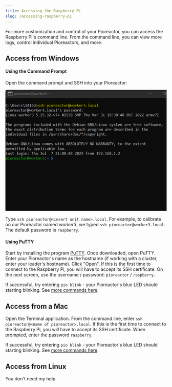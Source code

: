 ```yaml
---
title: Accessing the Raspberry Pi
slug: /accessing-raspberry-pi
---
```


For more customization and control of your Pioreactor, you can access the Raspberry Pi's command line. From the command line, you can view more logs, control individual Pioreactors, and more.

## Access from Windows

#### Using the Command Prompt

Open the command prompt and SSH into your Pioreactor: 

![](/img/experiments/turbidostat/ssh_into_unit.png)

Type `ssh pioreactor@<insert unit name>.local`. For example, to calibrate on our Pioreactor named _worker3_, we typed `ssh pioreactor@worker3.local`. The default password is `raspberry`.

#### Using PuTTY

Start by installing the program [PuTTY](https://www.putty.org/). Once downloaded, open PuTTY. Enter your Pioreactor's name as the hostname (if working with a cluster, enter your leader's hostname). Click "Open". If this is the first time to connect to the Raspberry Pi, you will have to accept its SSH certificate. On the next screen, use the username / password: `pioreactor` / `raspberry`.

If successful, try entering `pio blink` - your Pioreactor's blue LED should starting blinking. See [more commands here](/user-guide/cli).


## Access from a Mac

Open the Terminal application. From the command line, enter `ssh pioreactor@<name of pioreactor>.local`. If this is the first time to connect to the Raspberry Pi, you will have to accept its SSH certificate. When prompted, enter the password `raspberry`.

If successful, try entering `pio blink` - your Pioreactor's blue LED should starting blinking. See [more commands here](/user-guide/cli).


## Access from Linux

You don't need my help.